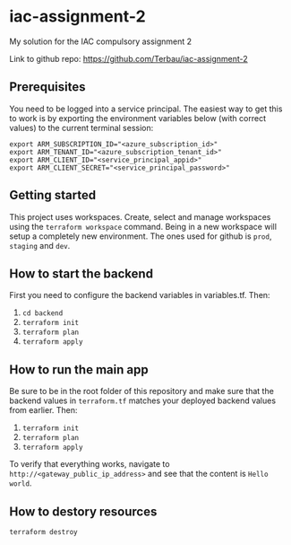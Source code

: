 # iac-assignment-2

My solution for the IAC compulsory assignment 2

Link to github repo: https://github.com/Terbau/iac-assignment-2

## Prerequisites

You need to be logged into a service principal. The easiest way to get this to work is by exporting the environment variables below (with correct values) to the current terminal session:

```
export ARM_SUBSCRIPTION_ID="<azure_subscription_id>"
export ARM_TENANT_ID="<azure_subscription_tenant_id>"
export ARM_CLIENT_ID="<service_principal_appid>"
export ARM_CLIENT_SECRET="<service_principal_password>"
```

## Getting started

This project uses workspaces. Create, select and manage workspaces using the `terraform workspace` command. Being in a new workspace will setup a completely new environment. The ones used for github is `prod`, `staging` and `dev`.

## How to start the backend

First you need to configure the backend variables in variables.tf. Then:

1. `cd backend`
2. `terraform init`
3. `terraform plan`
4. `terraform apply`

## How to run the main app

Be sure to be in the root folder of this repository and make sure that the backend values in `terraform.tf` matches your deployed backend values from earlier. Then:

1. `terraform init`
2. `terraform plan`
3. `terraform apply`

To verify that everything works, navigate to `http://<gateway_public_ip_address>` and see that the content is `Hello world`.

## How to destory resources

`terraform destroy`
